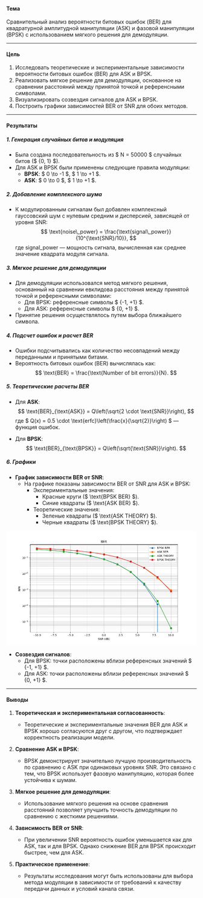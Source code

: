 #### **Тема**
Сравнительный анализ вероятности битовых ошибок (BER) для квадратурной амплитудной манипуляции (ASK) и фазовой манипуляции (BPSK) с использованием мягкого решения для демодуляции.

---

#### **Цель**
1. Исследовать теоретические и экспериментальные зависимости вероятности битовых ошибок (BER) для ASK и BPSK.
2. Реализовать мягкое решение для демодуляции, основанное на сравнении расстояний между принятой точкой и референсными символами.
3. Визуализировать созвездия сигналов для ASK и BPSK.
4. Построить графики зависимостей BER от SNR для обоих методов.

---

#### **Результаты**

##### **1. Генерация случайных битов и модуляция**

- Была создана последовательность из $ N = 50000 $ случайных битов ($ \{0, 1\} $).
- Для ASK и BPSK были применены следующие правила модуляции:
  - **BPSK**: $ 0 \to -1 $, $ 1 \to +1 $.
  - **ASK**: $ 0 \to 0 $, $ 1 \to +1 $.

##### **2. Добавление комплексного шума**

- К модулированным сигналам был добавлен комплексный гауссовский шум с нулевым средним и дисперсией, зависящей от уровня SNR:
  $$
  \text{noise\_power} = \frac{\text{signal\_power}}{10^{\text{SNR}/10}},
  $$
  где $\text{signal\_power}$ — мощность сигнала, вычисленная как среднее значение квадрата модуля сигнала.

##### **3. Мягкое решение для демодуляции**

- Для демодуляции использовался метод мягкого решения, основанный на сравнении евклидова расстояния между принятой точкой и референсными символами:
  - Для BPSK: референсные символы $ \{-1, +1\} $.
  - Для ASK: референсные символы $ \{0, +1\} $.
- Принятие решения осуществлялось путем выбора ближайшего символа.

##### **4. Подсчет ошибок и расчет BER**

- Ошибки подсчитывались как количество несовпадений между переданными и принятыми битами.
- Вероятность битовых ошибок (BER) вычислялась как:
  $$
  \text{BER} = \frac{\text{Number of bit errors}}{N}.
  $$

##### **5. Теоретические расчеты BER**

- Для **ASK**:
  $$
  \text{BER}_{\text{ASK}} = Q\left(\sqrt{2 \cdot \text{SNR}}\right),
  $$
  где $ Q(x) = 0.5 \cdot \text{erfc}\left(\frac{x}{\sqrt{2}}\right) $ — функция ошибок.

- Для **BPSK**:
  $$
  \text{BER}_{\text{BPSK}} = Q\left(\sqrt{\text{SNR}}\right).
  $$

##### **6. Графики**

- **График зависимости BER от SNR**:
  - На графике показаны зависимости BER от SNR для ASK и BPSK:
    - Экспериментальные значения:
      - Красные круги ($ \text{BPSK BER} $).
      - Синие квадраты ($ \text{ASK BER} $).
    - Теоретические значения:
      - Зеленые квадраты ($ \text{ASK THEORY} $).
      - Черные квадраты ($ \text{BPSK THEORY} $).

![Графики](./img/Figure_1.png)

- **Созвездия сигналов**:
  - Для BPSK: точки расположены вблизи референсных значений $ \{-1, +1\} $.
  - Для ASK: точки расположены вблизи референсных значений $ \{0, +1\} $.

---

#### **Выводы**

1. **Теоретическая и экспериментальная согласованность**:
   - Теоретические и экспериментальные значения BER для ASK и BPSK хорошо согласуются друг с другом, что подтверждает корректность реализации модели.

2. **Сравнение ASK и BPSK**:
   - BPSK демонстрирует значительно лучшую производительность по сравнению с ASK при одинаковых уровнях SNR. Это связано с тем, что BPSK использует фазовую манипуляцию, которая более устойчива к шумам.

3. **Мягкое решение для демодуляции**:
   - Использование мягкого решения на основе сравнения расстояний позволяет улучшить точность демодуляции по сравнению с жесткими решениями.

4. **Зависимость BER от SNR**:
   - При увеличении SNR вероятность ошибок уменьшается как для ASK, так и для BPSK. Однако снижение BER для BPSK происходит быстрее, чем для ASK.

5. **Практическое применение**:
   - Результаты исследования могут быть использованы для выбора метода модуляции в зависимости от требований к качеству передачи данных и условий канала связи.
